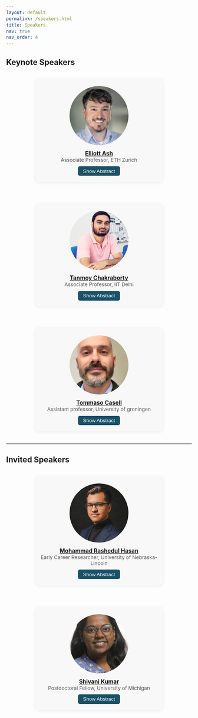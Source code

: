 ```yaml
---
layout: default
permalink: /speakers.html
title: Speakers
nav: true
nav_order: 4
---
```


## Keynote Speakers

<style>
.speaker-flex {
  display: flex;
  flex-wrap: wrap;
  justify-content: center;
  gap: 3vw;
  margin-bottom: 2vw;
}
.speaker-card {
  text-align: center;
  background: #f8f8f8;
  border-radius: 12px;
  box-shadow: 0 2px 8px rgba(0,0,0,0.07);
  padding: 1.5em 1em 1em 1em;
  margin: 1em;
  width: min(90vw, 320px);
}
.speaker-img {
  width: min(22vw, 160px);
  height: min(22vw, 160px);
  border-radius: 50%;
  object-fit: cover;
  margin-bottom: 0.7em;
}
.speaker-name {
  font-weight: bold;
  font-size: 1.1em;
}
.speaker-designation {
  font-size: 0.97em;
  color: #555;
  margin-bottom: 0.7em;
}
.speaker-abstract {
  display: none;
  text-align: justify;
  margin-top: 0.7em;
  background: #fff;
  border-radius: 8px;
  padding: 0.8em;
  box-shadow: 0 1px 4px rgba(0,0,0,0.06);
}
.speaker-toggle-btn {
  background:rgb(25, 81, 102);
  color: #fff;
  border: none;
  border-radius: 5px;
  padding: 0.4em 1em;
  cursor: pointer;
  font-size: 0.97em;
  margin-bottom: 0.2em;
}
.speaker-toggle-btn:active {
  background: #005fa3;
}
</style>

<div class="speaker-flex">
  <!-- Example Speaker Card: Duplicate and edit for each speaker -->
  <div class="speaker-card">
    <img src="assets/speaker_images/elliott_ash.png" alt="Elliott Ash" class="speaker-img"/>
    <div class="speaker-name"><a href="https://elliottash.com/" target="_blank" rel="noopener">Elliott Ash</a></div>
    <div class="speaker-designation">Associate Professor, ETH Zurich</div>
    <button class="speaker-toggle-btn" onclick="toggleAbstract(this)">Show Abstract</button>
    <div class="speaker-abstract">
      <strong>AI, Preferences, and Economics</strong><br>
      The under-appreciated secret ingredient in modern AI systems is that they are not just models of language -- they are models of human preferences. That gives us insight into when and why aligned LLMs will be useful tools in the economy and for social-science research. It also opens the door for a productive synergy between AI design and a science of human preferences -- i.e., economics. 
    </div>
  </div>
  <!-- Add more speaker-card blocks as needed -->
  <div class="speaker-card">
    <img src="assets/speaker_images/tanmay.png" alt="Tanmoy Chakraborty" class="speaker-img"/>
    <div class="speaker-name"><a href="https://tanmoychak.com/" target="_blank" rel="noopener">Tanmoy Chakraborty</a></div>
    <div class="speaker-designation">Associate Professor, IIT Delhi</div>
    <button class="speaker-toggle-btn" onclick="toggleAbstract(this)">Show Abstract</button>
    <div class="speaker-abstract">
      <strong>Towards Enhanced Conversational Dynamics for Effective Virtual Therapist-Assistive Counseling</strong><br>
      The increasing demand for digital healthcare, coupled with current infrastructure limitations, requires digital therapeutic interventions. My talk will focus on the design and implementation of Virtual Mental Health Assistants modules that serve as therapist-assistive mechanisms to automate their complex work cycle. We work on building novel LLM-based methods for dialogue understanding, summarization, and generation, and our research captures the intricacies of therapeutic communication while incorporating signs into human behavior analysis. In support of this, we also develop datasets and resources, many of which are first-of-its-kind, including HOPE, MEMO, MENTAL-TRUST, MentalCLOUDS, and BeCOPe, all of which are available for research purposes. 
    </div>
  </div>
  <div class="speaker-card">
    <img src="assets/speaker_images/tommaso.png" alt="Tommaso Casell" class="speaker-img"/>
    <div class="speaker-name"><a href="https://www.rug.nl/staff/t.caselli/?lang=en" target="_blank" rel="noopener">Tommaso Casell</a></div>
    <div class="speaker-designation">Assistant professor, University of groningen</div>
    <button class="speaker-toggle-btn" onclick="toggleAbstract(this)">Show Abstract</button>
    <div class="speaker-abstract">
      <strong>Framing Perspectives on Environmental Sustainability</strong><br>
      Communication is at the core of every human activity. The way we speak, or narrate something, activates (consciously or unconsciously) perspectives on things that happen in the world. These perspectives are not simple points of view but they encode and influence our perception of events and phenomena. A ubiquitous device to encode and convey such perspectives is framing. The difference between "climate change" and "climate crisis" is primarily a difference in frames that these words activate in the minds of receivers: a "change" is more neutral and less urgent than a "crisis". In this talk, I will present and discuss ongoing research on frame activation and generation at the lexical level concerning the food transition and parliamentary debates on climate change in the European Union.
    </div>
  </div>
  </div>

----
## Invited Speakers

<div class="speaker-flex">
  <!-- Example Speaker Card: Duplicate and edit for each speaker -->
  <div class="speaker-card">
    <img src="assets/speaker_images/hasan.png" alt="Mohammad Rashedul Hasan" class="speaker-img"/>
    <div class="speaker-name"><a href="https://www.linkedin.com/in/rashedhasan00/" target="_blank" rel="noopener">Mohammad Rashedul Hasan</a></div>
    <div class="speaker-designation">Early Career Researcher, University of Nebraska-Lincoln</div>
    <button class="speaker-toggle-btn" onclick="toggleAbstract(this)">Show Abstract</button>
    <div class="speaker-abstract">
      <strong>Bridging Modalities, Improving Lives: How Multimodal AI Systems Can Enhance Educational Equity and Outcomes</strong><br>
      This talk explores the transformative potential of multimodal AI systems, integrating natural language processing and vision capabilities, to advance educational interventions and improve learning outcomes. At the Human-First Artificial Intelligence Lab (HAL 2.0), our research on modeling complex longitudinal experiential (LE) data, capturing students' cognitive, emotional, and behavioral dynamics over time, has highlighted significant challenges in achieving generalizable insights. Drawing from our NSF-supported research on the "Messages From A Future You" AI system, which initially explored methods like large language models for analyzing noisy, sparse, and heterogeneous student data collected throughout an academic semester, we encountered limitations in generalizing predictive models across student cohorts and contexts. To overcome these fundamental challenges inherent in LE data modeling, we developed a novel multimodal framework, leveraging vision-language models. By transforming LE data into complementary textual narratives and visual representations, our approach is specifically designed to capture intricate structural dynamics and overcome data limitations, enabling forecasting of learning outcomes and behavioral attributes with greater precision and robust generalizability. This multimodal AI framework shows promising potential for delivering personalized interventions informed by the nuanced variations in students' learning experiences, thereby enhancing educational equity and outcomes, while establishing a foundational paradigm that can extend beyond education to healthcare, mental wellness, and other domains where understanding complex human experiences is essential for positive social impact.
    </div>
  </div>
  <!-- Add more speaker-card blocks as needed -->
  <div class="speaker-card">
    <img src="assets/speaker_images/shivani.png" alt="Shivani Kumar" class="speaker-img"/>
    <div class="speaker-name"><a href="https://www.si.umich.edu/people/shivani-kumar" target="_blank" rel="noopener">Shivani Kumar</a></div>
    <div class="speaker-designation">Postdoctoral Fellow, University of Michigan</div>
    <button class="speaker-toggle-btn" onclick="toggleAbstract(this)">Show Abstract</button>
    <div class="speaker-abstract">
      <strong>Are Rules Meant to be Broken? Understanding Multilingual Moral Reasoning as a Computational Pipeline with UniMoral</strong><br>
      Moral reasoning is fundamental to human decision-making, influencing social interactions, policy-making, and ethical AI development. However, its computational study remains fragmented, with existing NLP research relying on disparate datasets and isolated tasks. To advance NLP for social good, we introduce UniMoral, a multilingual dataset designed to facilitate the development of AI systems that understand and navigate ethical dilemmas in diverse cultural settings. UniMoral integrates psychologically grounded and real-world moral dilemmas from social media, annotated with action choices, ethical principles, contributing factors, and consequences, alongside annotators’ moral and cultural profiles. Recognizing the cultural relativity of moral reasoning, UniMoral spans six languages—Arabic, Chinese, English, Hindi, Russian, and Spanish—enabling cross-cultural analysis. We assess its impact through benchmark evaluations of three large language models (LLMs) across four tasks: action prediction, moral typology classification, factor attribution analysis, and consequence generation. Our findings highlight that while LLMs can leverage implicit moral contexts, significant challenges remain in ensuring these models reason ethically across diverse sociocultural landscapes. UniMoral lays the foundation for more equitable, context-aware AI systems, fostering NLP applications that promote fairness, inclusivity, and ethical awareness in automated decision-making.
    </div>
  </div>
  </div>






<script>
function toggleAbstract(btn) {
  var abs = btn.nextElementSibling;
  if (abs.style.display === "block") {
    abs.style.display = "none";
    btn.textContent = "Show Abstract";
  } else {
    abs.style.display = "block";
    btn.textContent = "Hide Abstract";
  }
}
</script>




